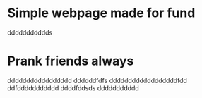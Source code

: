 # Simple webpage made for fund
ddddddddddds
# Prank friends always
ddddddddddddddddd
ddddddfdfs
ddddddddddddddddddfdd
ddfddddddddddd
ddddfddsds
ddddddddddd
